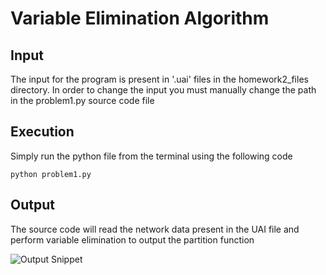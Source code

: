 # Variable Elimination Algorithm

## Input

The input for the program is present in '.uai' files in the homework2_files directory. In order to change the input you must manually change the path in the problem1.py source 
code file

## Execution 

Simply run the python file from the terminal using the following code

```
python problem1.py
```

## Output

The source code will read the network data present in the UAI file and perform variable elimination to output the partition function

![Output Snippet]('sample.png')
